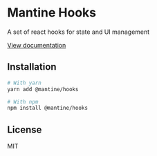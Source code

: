 # Mantine Hooks

A set of react hooks for state and UI management

[View documentation](https://mantine.dev/)

## Installation

```bash
# With yarn
yarn add @mantine/hooks

# With npm
npm install @mantine/hooks
```

## License

MIT
